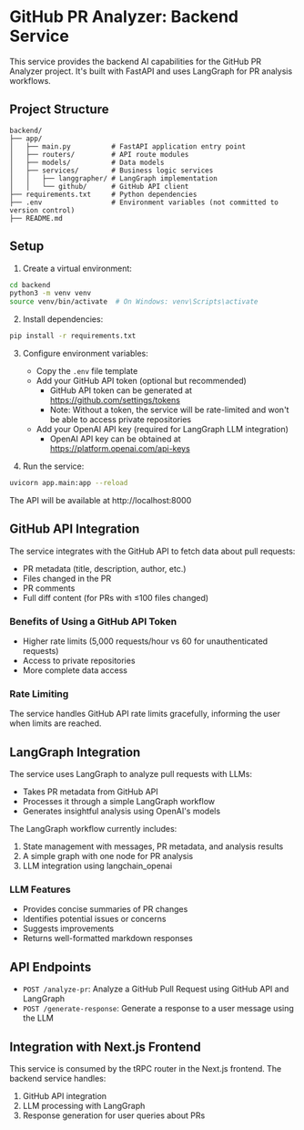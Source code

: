 # GitHub PR Analyzer: Backend Service

This service provides the backend AI capabilities for the GitHub PR Analyzer project. It's built with FastAPI and uses LangGraph for PR analysis workflows.

## Project Structure

```
backend/
├── app/
│   ├── main.py          # FastAPI application entry point
│   ├── routers/         # API route modules 
│   ├── models/          # Data models
│   ├── services/        # Business logic services
│   │   ├── langgrapher/ # LangGraph implementation
│   │   └── github/      # GitHub API client
├── requirements.txt     # Python dependencies
├── .env                 # Environment variables (not committed to version control)
├── README.md
```

## Setup

1. Create a virtual environment:
```bash
cd backend
python3 -m venv venv
source venv/bin/activate  # On Windows: venv\Scripts\activate
```

2. Install dependencies:
```bash
pip install -r requirements.txt
```

3. Configure environment variables:
   - Copy the `.env` file template
   - Add your GitHub API token (optional but recommended)
     - GitHub API token can be generated at https://github.com/settings/tokens
     - Note: Without a token, the service will be rate-limited and won't be able to access private repositories
   - Add your OpenAI API key (required for LangGraph LLM integration)
     - OpenAI API key can be obtained at https://platform.openai.com/api-keys

4. Run the service:
```bash
uvicorn app.main:app --reload
```

The API will be available at http://localhost:8000

## GitHub API Integration

The service integrates with the GitHub API to fetch data about pull requests:

- PR metadata (title, description, author, etc.)
- Files changed in the PR
- PR comments
- Full diff content (for PRs with ≤100 files changed)

### Benefits of Using a GitHub API Token

- Higher rate limits (5,000 requests/hour vs 60 for unauthenticated requests)
- Access to private repositories
- More complete data access

### Rate Limiting

The service handles GitHub API rate limits gracefully, informing the user when limits are reached.

## LangGraph Integration

The service uses LangGraph to analyze pull requests with LLMs:

- Takes PR metadata from GitHub API
- Processes it through a simple LangGraph workflow
- Generates insightful analysis using OpenAI's models

The LangGraph workflow currently includes:

1. State management with messages, PR metadata, and analysis results
2. A simple graph with one node for PR analysis
3. LLM integration using langchain_openai

### LLM Features

- Provides concise summaries of PR changes
- Identifies potential issues or concerns
- Suggests improvements
- Returns well-formatted markdown responses

## API Endpoints

- `POST /analyze-pr`: Analyze a GitHub Pull Request using GitHub API and LangGraph
- `POST /generate-response`: Generate a response to a user message using the LLM

## Integration with Next.js Frontend

This service is consumed by the tRPC router in the Next.js frontend. The backend service handles:

1. GitHub API integration
2. LLM processing with LangGraph
3. Response generation for user queries about PRs 